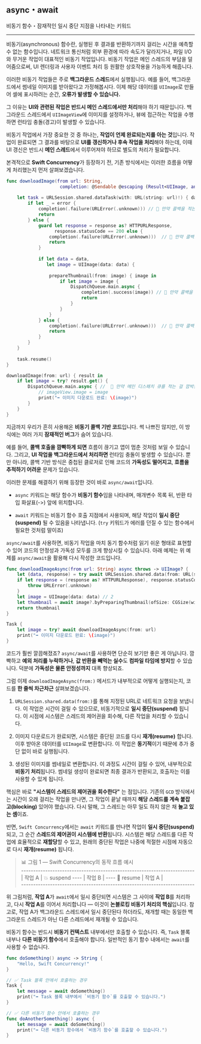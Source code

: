 ## async・await
비동기 함수・잠재적인 일시 중단 지점을 나타내는 키워드

---

비동기(asynchronous) 함수란, 실행된 후 결과를 반환하기까지 걸리는 시간을 예측할 수 없는 함수입니다. 네트워크 통신처럼 외부 환경에 따라 속도가 달라지거나, 파일 I/O와 무거운 작업이 대표적인 비동기 작업입니다. 비동기 작업은 메인 스레드의 부담을 덜어줌으로써, UI 렌더링과 사용자 이벤트 처리 등 원활한 상호작용을 가능하게 해줍니다. 

이러한 비동기 작업들은 주로 **백그라운드 스레드**에서 실행됩니다. 예를 들어, 백그라운드에서 썸네일 이미지를 받아왔다고 가정해봅시다. 이제 해당 데이터를 `UIImage`로 만들어 셀에 표시하려는 순간, **오류가 발생할 수 있습니다.**

그 이유는 **UI와 관련된 작업은 반드시 메인 스레드에서만 처리**해야 하기 때문입니다. 백그라운드 스레드에서 `UIImageView`에 이미지를 설정하거나, 뷰에 접근하는 작업을 수행하면 런타임 충돌(경고)이 발생할 수 있습니다.

비동기 작업에서 가장 중요한 것 중 하나는, **작업이 언제 완료되는지를 아는 것**입니다. 작업이 완료되면 그 결과를 바탕으로 **UI를 갱신하거나 후속 작업을 처리**해야 하는데, 이때 UI 갱신은 반드시 **메인 스레드**에서 이루어져야 하므로 별도의 처리가 필요합니다.

본격적으로 **Swift Concurrency**가 등장하기 전, 기존 방식에서는 이러한 흐름을 어떻게 처리했는지 먼저 살펴보겠습니다.

```swift
func downloadImage(from url: String,
                    completion: @Sendable @escaping (Result<UIImage, any Error>) -> Void) {
    
    let task = URLSession.shared.dataTask(with: URL(string: url)!) { data, response, error in
        if let _ = error {
            completion(.failure(URLError(.unknown))) // 🔴 만약 콜백을 적는 걸 깜박한다면?
            return
        } else {
            guard let response = response as? HTTPURLResponse,
                  response.statusCode == 200 else {
                completion(.failure(URLError(.unknown)))  // 🔴 만약 콜백을 적는 걸 깜박한다면?
                return
            }
            
            if let data = data,
               let image = UIImage(data: data) {
                
                prepareThumbnail(from: image) { image in
                    if let image = image {
                        DispatchQueue.main.async {
                            completion(.success(image)) // 🔴 만약 콜백을 적는 걸 깜박한다면?
                            return
                        }
                    }
                }
            } else {
                completion(.failure(URLError(.unknown)))  // 🔴 만약 콜백을 적는 걸 깜박한다면?
                return
            }
        }
    }
    
    task.resume()
}

downloadImage(from: url) { result in
    if let image = try? result.get() {
        DispatchQueue.main.async { //  🔴 만약 메인 디스패치 큐를 적는 걸 깜박한다면?
            // imageView.image = image
            print("➡️ 이미지 다운로드 완료: \(image)")
        }
    }
}
```

지금까지 우리가 흔히 사용해온 **비동기 콜백 기반 코드**입니다. 썩 나쁘진 않지만, 이 방식에는 여러 가지 **잠재적인 버그**가 숨어 있습니다.

예를 들어, **콜백 호출을 깜빡하게 되면** 흐름이 끊기고 앱이 멈춘 것처럼 보일 수 있습니다. 그리고, **UI 작업을 백그라운드에서 처리하면** 런타임 충돌이 발생할 수 있습니다. 뿐만 아니라, 콜백 기반 방식은 중첩된 클로저로 인해 코드의 **가독성도 떨어지고**, **흐름을 추적하기 어려운** 문제가 있습니다.

이러한 문제를 해결하기 위해 등장한 것이 바로 `async/await`입니다.

- `async` 키워드는 해당 함수가 **비동기 함수**임을 나타내며,  매개변수 목록 뒤, 반환 타입 화살표(->) 앞에 위치합니다.

- `await` 키워드는 비동기 함수 호출 지점에서 사용되며, 해당 작업이 **일시 중단(suspend)** 될 수 있음을 나타냅니다. (`try` 키워드가 에러를 던질 수 있는 함수에서 필요한 것처럼 말이죠)

`async/await`를 사용하면, 비동기 작업을 마치 동기 함수처럼 읽기 쉬운 형태로 표현할 수 있어 코드의 안정성과 가독성 모두를 크게 향상시킬 수 있습니다. 아래 예제는 위 예제를 `async/await`을 활용해 다시 작성한 코드입니다.

```swift
func downloadImageAsync(from url: String) async throws -> UIImage? {
    let (data, response) = try await URLSession.shared.data(from: URL(string: url)!) // 1
    if let response = (response as? HTTPURLResponse), response.statusCode != 200 {
        throw URLError(.unknown)
    }
    let image = UIImage(data: data) // 2
    let thumbnail = await image?.byPreparingThumbnail(ofSize: CGSize(width: 100, height: 100)) // 3
    return thumbnail
}

Task {
    let image = try? await downloadImageAsync(from: url)
    print("➡️ 이미지 다운로드 완료: \(image)")
}
```

코드가 훨씬 깔끔해졌죠? `async/await`를 사용하면 단순히 보기만 좋은 게 아닙니다. 깜빡하고 **예외 처리를 누락하거나**, **값 반환을 빼먹는 실수**도 **컴파일 타임에 방지**할 수 있습니다. 덕분에 **가독성은 물론 안정성까지** 대폭 향상되죠.

그럼 이제 `downloadImageAsync(from:)` 메서드가 내부적으로 어떻게 실행되는지, 코드를 **한 줄씩 차근차근** 살펴보겠습니다.

1. `URLSession.shared.data(from:)`를 통해 지정된 URL로 네트워크 요청을 보냅니다. 이 작업은 시간이 걸릴 수 있으므로, 비동기적으로 **일시 중단(suspend)** 됩니다. 이 시점에 시스템은 스레드의 제어권을 회수해, 다른 작업을 처리할 수 있습니다.

2. 이미지 다운로드가 완료되면, 시스템은 중단된 코드를 다시 **재개(resume)** 합니다. 이후 받아온 데이터를 `UIImage`로 변환합니다. 이 작업은 **동기적**이기 때문에 추가 중단 없이 바로 실행됩니다.

3. 생성된 이미지를 썸네일로 변환합니다. 이 과정도 시간이 걸릴 수 있어, 내부적으로 **비동기 처리**됩니다. 썸네일 생성이 완료되면 최종 결과가 반환되고, 호출자는 이를 사용할 수 있게 됩니다.

핵심은 바로 **"시스템이 스레드의 제어권을 회수한다"** 는 점입니다. 기존의 `GCD` 방식에서는 시간이 오래 걸리는 작업을 만나면, 그 작업이 끝날 때까지 **해당 스레드를 계속 붙잡고(blocking)** 있어야 했습니다. 다시 말해, 그 스레드는 아무 일도 하지 않은 채 **놀고 있는 셈**이죠.

반면, `Swift Concurrency`에서는 `await` 키워드를 만나면 작업이 **일시 중단(suspend)** 되고, 그 순간 **스레드의 제어권이 시스템에 반환**됩니다. 시스템은 해당 스레드를 다른 작업에 효율적으로 **재할당**할 수 있고, 원래의 중단된 작업은 나중에 적절한 시점에 자동으로 다시 **재개(resume)** 됩니다.

> 📊 그림 1 — Swift Concurrency의 동작 흐름 예시 <br>
> \------------------------------------------------------------------------ <br>
> \| 작업 A | 💥 suspend \---- | 작업 B | \---- 💨 resume | 작업 A | <br>
> \------------------------------------------------------------------------ <br>

위 그림처럼, **작업 A**가 `await`에서 일시 중단되면 시스템은 그 사이에 **작업 B**를 처리하고, 다시 **작업 A**를 이어서 처리합니다 — 이것이 **논블로킹 비동기 처리의 핵심**입니다. 참고로, 작업 A가 백그라운드 스레드에서 일시 중단된다 하더라도, 재개할 때는 동일한 백그라운드 스레드가 아닌 다른 스레드에서 재개될 수 있습니다.

비동기 함수는 반드시 **비동기 컨텍스트** 내부에서만 호출할 수 있습니다.
즉, `Task` 블록 내부나 **다른 비동기 함수**에서 호출해야 합니다. 일반적인 동기 함수 내에서는 `await`를 사용할 수 없습니다.

```swift
func doSomething() async -> String {
    "Hello, Swift Concurrency!"
}

// ✅ Task 블록 안에서 호출하는 경우
Task {
    let message = await doSomething()
    print("➡️ Task 블록 내부에서 `비동기 함수`를 호출할 수 있습니다.")
}

// ✅ 다른 비동기 함수 안에서 호출하는 경우
func doAnotherSomething() async {
    let message = await doSomething()
    print("➡️ 다른 비동기 함수에서 `비동기 함수`를 호출할 수 있습니다.")
}
```
